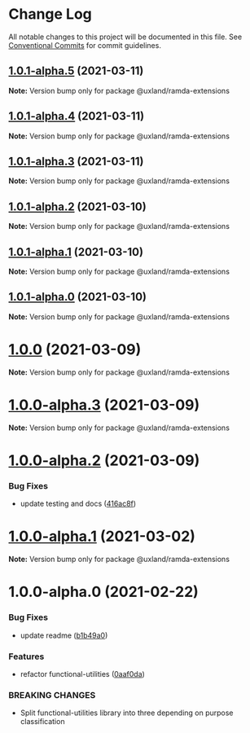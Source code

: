 # Change Log

All notable changes to this project will be documented in this file.
See [Conventional Commits](https://conventionalcommits.org) for commit guidelines.

## [1.0.1-alpha.5](https://github.com/uxland/uxland/compare/@uxland/ramda-extensions@1.0.1-alpha.4...@uxland/ramda-extensions@1.0.1-alpha.5) (2021-03-11)

**Note:** Version bump only for package @uxland/ramda-extensions





## [1.0.1-alpha.4](https://github.com/uxland/uxland/compare/@uxland/ramda-extensions@1.0.1-alpha.3...@uxland/ramda-extensions@1.0.1-alpha.4) (2021-03-11)

**Note:** Version bump only for package @uxland/ramda-extensions





## [1.0.1-alpha.3](https://github.com/uxland/uxland/compare/@uxland/ramda-extensions@1.0.1-alpha.2...@uxland/ramda-extensions@1.0.1-alpha.3) (2021-03-11)

**Note:** Version bump only for package @uxland/ramda-extensions





## [1.0.1-alpha.2](https://github.com/uxland/uxland/compare/@uxland/ramda-extensions@1.0.1-alpha.1...@uxland/ramda-extensions@1.0.1-alpha.2) (2021-03-10)

**Note:** Version bump only for package @uxland/ramda-extensions





## [1.0.1-alpha.1](https://github.com/uxland/uxland/compare/@uxland/ramda-extensions@1.0.1-alpha.0...@uxland/ramda-extensions@1.0.1-alpha.1) (2021-03-10)

**Note:** Version bump only for package @uxland/ramda-extensions





## [1.0.1-alpha.0](https://github.com/uxland/uxland/compare/@uxland/ramda-extensions@1.0.0...@uxland/ramda-extensions@1.0.1-alpha.0) (2021-03-10)

**Note:** Version bump only for package @uxland/ramda-extensions





# [1.0.0](https://github.com/uxland/uxland/compare/@uxland/ramda-extensions@1.0.0-alpha.3...@uxland/ramda-extensions@1.0.0) (2021-03-09)

**Note:** Version bump only for package @uxland/ramda-extensions





# [1.0.0-alpha.3](https://github.com/uxland/uxland/compare/@uxland/ramda-extensions@1.0.0-alpha.2...@uxland/ramda-extensions@1.0.0-alpha.3) (2021-03-09)

**Note:** Version bump only for package @uxland/ramda-extensions





# [1.0.0-alpha.2](https://github.com/uxland/uxland/compare/@uxland/ramda-extensions@1.0.0-alpha.1...@uxland/ramda-extensions@1.0.0-alpha.2) (2021-03-09)


### Bug Fixes

* update testing and docs ([416ac8f](https://github.com/uxland/uxland/commit/416ac8f3cf10b644bba5dd679329daa2e1e2de45))





# [1.0.0-alpha.1](https://github.com/uxland/uxland/compare/@uxland/ramda-extensions@1.0.0-alpha.0...@uxland/ramda-extensions@1.0.0-alpha.1) (2021-03-02)

**Note:** Version bump only for package @uxland/ramda-extensions





# 1.0.0-alpha.0 (2021-02-22)


### Bug Fixes

* update readme ([b1b49a0](https://github.com/uxland/uxland/commit/b1b49a06feaa531d7163f958e898d188e972c77c))


### Features

* refactor functional-utilities ([0aaf0da](https://github.com/uxland/uxland/commit/0aaf0da5d1804f9e7892dc04c63ab2bb57f9f3f9))


### BREAKING CHANGES

* Split functional-utilities library into three depending on purpose classification

